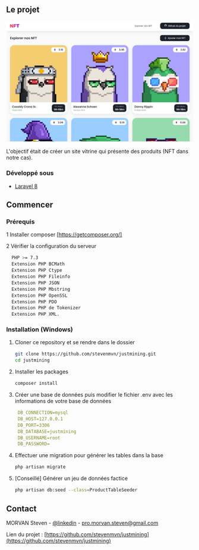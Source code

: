 <!-- ABOUT THE PROJECT -->
## Le projet

![Screenshot](https://github.com/stevenmvn/justmining/blob/main/screenshot.PNG)

L'objectif était de créer un site vitrine qui présente des produits (NFT dans notre cas).

<p align="right">



### Développé sous

* [Laravel 8](https://laravel.com)

<p align="right">



<!-- GETTING STARTED -->
## Commencer

### Prérequis

1 Installer composer [https://getcomposer.org/]

2 Vérifier la configuration du serveur
  ```sh
    PHP >= 7.3 
    Extension PHP BCMath 
    Extension PHP Ctype 
    Extension PHP Fileinfo 
    Extension PHP JSON 
    Extension PHP Mbstring 
    Extension PHP OpenSSL 
    Extension PHP PDO 
    Extension PHP de Tokenizer 
    Extension PHP XML. 
  ```

### Installation (Windows)

1. Cloner ce repository et se rendre dans le dossier
   ```sh
   git clone https://github.com/stevenmvn/justmining.git
   cd justmining
   ```
2. Installer les packages
   ```sh
   composer install
   ```
3. Créer une base de données puis modifier le fichier .env avec les informations de votre base de données
   ```yaml
    DB_CONNECTION=mysql
    DB_HOST=127.0.0.1
    DB_PORT=3306
    DB_DATABASE=justmining
    DB_USERNAME=root
    DB_PASSWORD=
   ```
4. Effectuer une migration pour générer les tables dans la base 
   ```sh
   php artisan migrate
   ```

5. [Conseillé] Générer un jeu de données factice
   ```sh
   php artisan db:seed --class=ProductTableSeeder
   ```

<!-- CONTACT -->
## Contact

MORVAN Steven - [@linkedin](https://www.linkedin.com/in/morvansteven/) - pro.morvan.steven@gmail.com

Lien du projet : [https://github.com/stevenmvn/justmining](https://github.com/stevenmvn/justmining)



